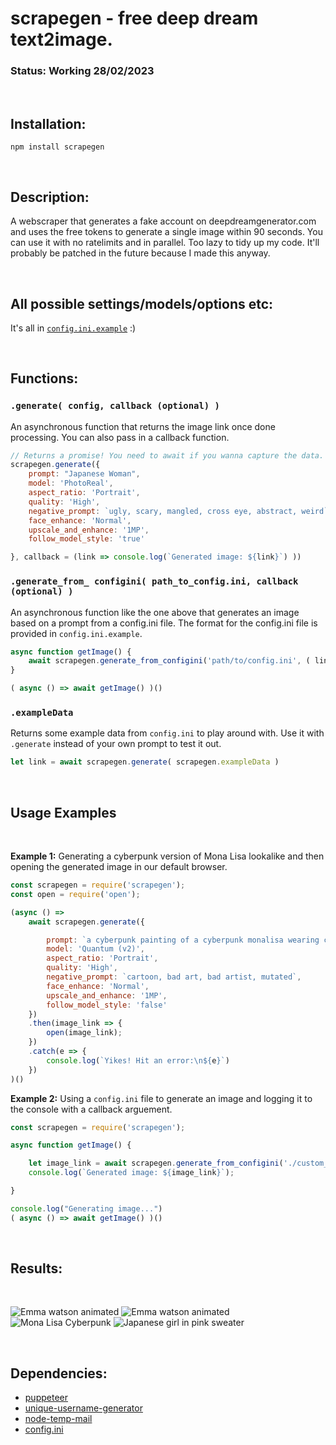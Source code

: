# scrapegen - free deep dream text2image.

### Status: Working 28/02/2023

<br>

## Installation:

```npm install scrapegen```

<br>


## Description:

A webscraper that generates a fake account on deepdreamgenerator.com and uses the free tokens to generate a single image within 90 seconds. You can use it with no ratelimits and in parallel. Too lazy to tidy up my code. It'll probably be patched in the future because I made this anyway.

<br>

## All possible settings/models/options etc:

It's all in  [`config.ini.example`](https://github.com/SuppliedOrange/scrapegen/blob/main/config.ini.example) :)

<br>

## Functions:

### `.generate( config, callback (optional) )`
An asynchronous function that returns the image link once done processing. You can also pass in a callback function.


```js
// Returns a promise! You need to await if you wanna capture the data.
scrapegen.generate({
    prompt: "Japanese Woman",
    model: 'PhotoReal',
    aspect_ratio: 'Portrait',
    quality: 'High',
    negative_prompt: `ugly, scary, mangled, cross eye, abstract, weird`,
    face_enhance: 'Normal',
    upscale_and_enhance: '1MP',
    follow_model_style: 'true'

}, callback = (link => console.log(`Generated image: ${link}`) ))

```

### `.generate_from_ configini( path_to_config.ini, callback (optional) )`
An asynchronous function like the one above that generates an image based on a prompt from a config.ini file. The format for the config.ini file is provided in `config.ini.example`.

```js
async function getImage() {
    await scrapegen.generate_from_configini('path/to/config.ini', ( link => console.log(`Generated Image: ${link}`)) );
}

( async () => await getImage() )()
```

### ` .exampleData `
Returns some example data from `config.ini` to play around with. Use it with `.generate` instead of your own prompt to test it out.
```js
let link = await scrapegen.generate( scrapegen.exampleData )
```

<br>


## Usage Examples 

<br>

**Example 1:** Generating a cyberpunk version of Mona Lisa lookalike and then opening the generated image in our default browser.

```js
const scrapegen = require('scrapegen');
const open = require('open');

(async () =>
    await scrapegen.generate({

        prompt: `a cyberpunk painting of a cyberpunk monalisa wearing cyberpunk intricate streetwear, , woman with long cyberpunk hair and a smile on her face and neon tattoos, with a green background and a blue cyberpunk city, volumetric lighting, inceoglu dragan bibin hans thoma greg rutkowski alexandros pyromallis nekro rene margitte illustrated, fine details, realistic shaded, 4k, hyper detailed, beautiful, detailed portrait, cell shaded, 4 k, vivid colours, concept art, by wlop, ilya kuvshinov, artgerm, krenz cushart, greg rutkowski, pixiv. cinematic dramatic atmosphere, sharp focus, volumetric lighting, cinematic lighting, studio quality`,
        model: 'Quantum (v2)',
        aspect_ratio: 'Portrait',
        quality: 'High',
        negative_prompt: `cartoon, bad art, bad artist, mutated`,
        face_enhance: 'Normal',
        upscale_and_enhance: '1MP',
        follow_model_style: 'false'
    })
    .then(image_link => {
        open(image_link);
    })
    .catch(e => {
        console.log(`Yikes! Hit an error:\n${e}`)
    })
)()
```

**Example 2:** Using a `config.ini` file to generate an image and logging it to the console with a callback arguement.

```js
const scrapegen = require('scrapegen');

async function getImage() {

    let image_link = await scrapegen.generate_from_configini('./custom_config.ini');
    console.log(`Generated image: ${image_link}`);

}

console.log("Generating image...")
( async () => await getImage() )()

```

<br>

## Results:

<br>

![Emma watson animated](https://i.imgur.com/41qKdqt.jpg)
![Emma watson animated](https://i.imgur.com/L7tLkpg.jpg)
![Mona Lisa Cyberpunk](https://i.imgur.com/bIVBJKW.png)
![Japanese girl in pink sweater](https://i.imgur.com/G3YPhp8.jpg)

<br>

## Dependencies:

- [puppeteer](https://github.com/puppeteer/puppeteer)
- [unique-username-generator](https://github.com/subhamg/unique-username-generator)
- [node-temp-mail](https://github.com/Jon-Becker/node-temp-mail)
- [config.ini](https://github.com/martinswiderski/config.ini)